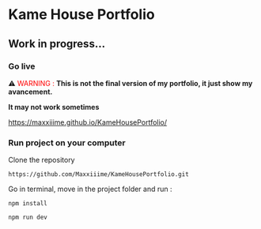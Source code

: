 # Kame House Portfolio

## Work in progress...

### Go live

⚠️
<span style="color:red">WARNING :</span>
**This is not the final version of my portfolio, it just show my avancement.**

**It may not work sometimes**

https://maxxiiime.github.io/KameHousePortfolio/

### Run project on your computer

Clone the repository

```
https://github.com/Maxxiiime/KameHousePortfolio.git
```

Go in terminal, move in the project folder and run :

```
npm install
```

```
npm run dev
```
